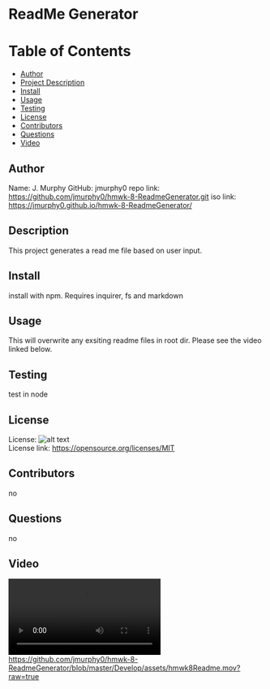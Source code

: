 # ReadMe Generator

# Table of Contents

- [Author](##Author)
- [Project Description](##Description)
- [Install](##Install)
- [Usage](##Usage)
- [Testing](##Testing)
- [License](##License)
- [Contributors](##Contributors)
- [Questions](##Questions)
- [Video](##Vidoe)

## Author

Name: J. Murphy
GitHub: jmurphy0
repo link: https://github.com/jmurphy0/hmwk-8-ReadmeGenerator.git
iso link: https://jmurphy0.github.io/hmwk-8-ReadmeGenerator/

## Description

This project generates a read me file based on user input.

## Install

install with npm. Requires inquirer, fs and markdown

## Usage

This will overwrite any exsiting readme files in root dir. Please see the video linked below.

## Testing

test in node

## License

License: ![alt text](https://img.shields.io/badge/License-MIT-yellow.svg)  
 License link: https://opensource.org/licenses/MIT

## Contributors

no

## Questions

no

## Video

![alt text](Develop/assets/hmwk8ReadmeLowres.mov)
https://github.com/jmurphy0/hmwk-8-ReadmeGenerator/blob/master/Develop/assets/hmwk8Readme.mov?raw=true
